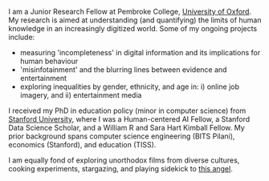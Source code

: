 I am a Junior Research Fellow at Pembroke College, [University of Oxford](https://www.ox.ac.uk/). My research is aimed at understanding (and quantifying) the limits of human knowledge in an increasingly digitized world. Some of my ongoing projects include:

- measuring 'incompleteness' in digital information and its implications for human behaviour
- 'misinfotainment' and the blurring lines between evidence and entertainment
- exploring inequalities by gender, ethnicity, and age in: i) online job imagery, and ii) entertainment media

I received my PhD in education policy (minor in computer science) from [Stanford University](https://www.stanford.edu/), where I was a Human-centered AI Fellow, a Stanford Data Science Scholar, and a William R and Sara Hart Kimball Fellow. My prior background spans computer science engineering (BITS Pilani), economics (Stanford), and education (TISS).

I am equally fond of exploring unorthodox films from diverse cultures, cooking experiments, stargazing, and playing sidekick to <a href="/assets/img/coffee.jpeg" target="_blank">this angel</a>.
